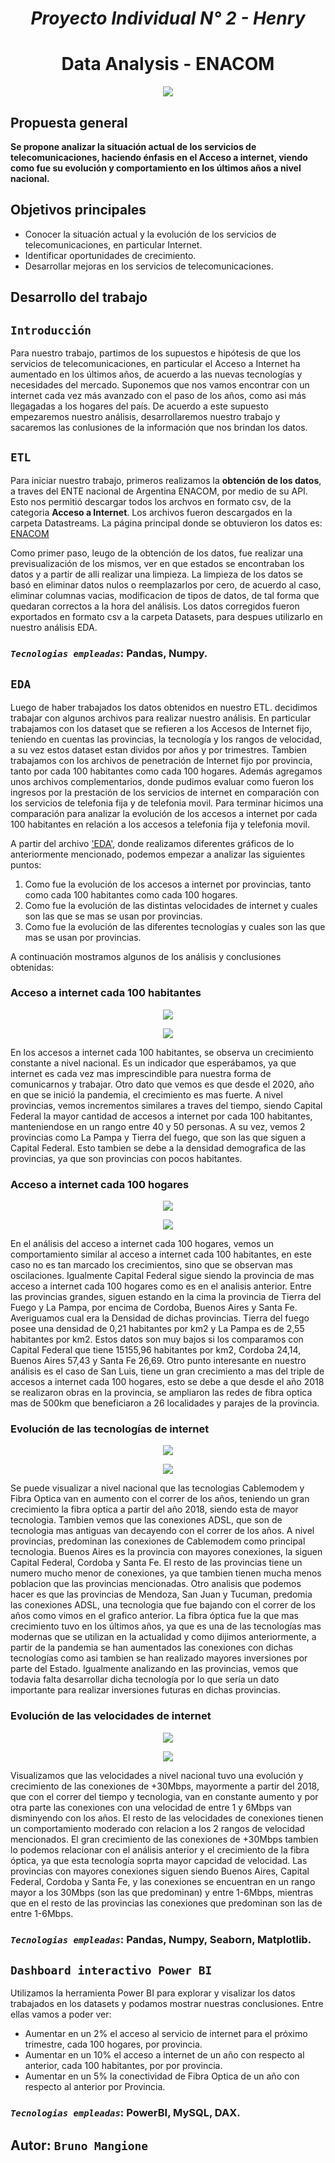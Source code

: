 # <h1 align=center> *Proyecto Individual N° 2 - Henry* </h1>

# <h1 align=center> **Data Analysis - ENACOM** </h1>

<p align=center><img src=./imagenes/Enacom.png><p>

## **Propuesta general**</h2>

**Se propone analizar la situación actual de los servicios de telecomunicaciones, haciendo énfasis en el Acceso a internet, viendo como fue su evolución y comportamiento en los últimos años a nivel nacional.**


## **Objetivos principales**</h2>

* Conocer la situación actual  y la evolución de los servicios de telecomunicaciones, en particular Internet.
* Identificar oportunidades de crecimiento.
* Desarrollar mejoras en los servicios de telecomunicaciones.

## **Desarrollo del trabajo**</h2>

## **`Introducción`**</h2>
Para nuestro trabajo, partimos de los supuestos e hipótesis de que los servicios de telecomunicaciones, en particular el Acceso a Internet ha aumentado en los últimos años, de acuerdo a las nuevas tecnologías y necesidades del mercado. Suponemos que nos vamos encontrar con un internet cada vez más avanzado con el paso de los años, como asi más llegagadas a los hogares del país.
De acuerdo a este supuesto empezaremos nuestro análisis, desarrollaremos nuestro trabajo y sacaremos las conlusiones de la información que nos brindan los datos.

## **`ETL`**</h2>

Para iniciar nuestro trabajo, primeros realizamos la **obtención de los datos**, a traves del ENTE nacional de Argentina ENACOM, por medio de su API. Esto nos permitió descargar todos los archvos en formato csv, de la categoria **Acceso a Internet**.
Los archivos fueron descargados en la carpeta Datastreams.
La página principal donde se obtuvieron los datos es: [ENACOM](https://datosabiertos.enacom.gob.ar/)

Como primer paso, leugo de la obtención de los datos, fue realizar una previsualización de los mismos, ver en que estados se encontraban los datos y a partir de alli realizar una limpieza. 
La limpieza de los datos se basó en eliminar datos nulos o reemplazarlos por cero, de acuerdo al caso, eliminar columnas vacias, modificacion de tipos de datos, de tal forma que quedaran correctos a la hora del análisis. 
Los datos corregidos fueron exportados en formato csv a la carpeta Datasets, para despues utilizarlo en nuestro análisis EDA.

### *`Tecnologias empleadas`*: Pandas, Numpy.


## **`EDA`**</h2>

Luego de haber trabajados los datos obtenidos en nuestro ETL. decidimos trabajar con algunos archivos para realizar nuestro análisis. En particular trabajamos con los dataset que se refieren a los Accesos de Internet fijo, teniendo en cuentas las provincias, la tecnología y los rangos de velocidad, a su vez estos dataset estan dividos por años y por trimestres. 
Tambien trabajamos con los archivos de penetración de Internet fijo por provincia, tanto por cada 100 habitantes como cada 100 hogares. 
Además agregamos unos archivos complementarios, donde pudimos evaluar como fueron los ingresos por la prestación de los servicios de internet en comparación con los servicios de telefonia fija y de telefonia movil. 
Para terminar hicimos una comparación para analizar la evolución de los accesos a internet por cada 100 habitantes en relación a los accesos a telefonia fija y telefonia movil. 

A partir del archivo ['EDA'](./EDA.ipynb), donde realizamos diferentes gráficos de lo anteriormente mencionado, podemos empezar a analizar las siguientes puntos:

1. Como fue la evolución de los accesos a internet por provincias, tanto como cada 100 habitantes como cada 100 hogares.
2. Como fue la evolución de las distintas velocidades de internet y cuales son las que se mas se usan por provincias.
3. Como fue la evolución de las diferentes tecnologías y cuales son las que mas se usan por provincias.

A continuación mostramos algunos de los análisis y conclusiones obtenidas:

### **Acceso a internet cada 100 habitantes**

<p align=center><img src=./imagenes/Acceso100hab.png><p>

<p align=center><img src=./imagenes/Acc100hab_prov.png><p>

En los accesos a internet cada 100 habitantes, se observa un crecimiento constante a nivel nacional. Es un indicador que esperábamos, ya que internet es cada vez mas imprescindible para nuestra forma de comunicarnos y trabajar. Otro dato que vemos es que desde el 2020, año en que se inició la pandemia, el crecimiento es mas fuerte. A nivel provincias, vemos incrementos similares a traves del tiempo, siendo Capital Federal la mayor cantidad de accesos a internet por cada 100 habitantes, manteniendose en un rango entre 40 y 50 personas.
A su vez, vemos 2 provincias como La Pampa y Tierra del fuego, que son las que siguen a Capital Federal. Esto tambien se debe a la densidad demografica de las provincias, ya que son provincias con pocos habitantes.


### **Acceso a internet cada 100 hogares**

<p align=center><img src=./imagenes/Acceso100hogares.png><p>

<p align=center><img src=./imagenes/Acc100hogares_prov.png><p>

En el análisis del acceso a internet cada 100 hogares, vemos un comportamiento similar al acceso a internet cada 100 habitantes, en este caso no es tan marcado los crecimientos, sino que se observan mas oscilaciones. Igualmente Capital Federal sigue siendo la provincia de mas acceso a internet cada 100 hogares como es en el analisis anterior. 
Entre las provincias grandes, siguen estando en la cima la provincia de Tierra del Fuego y La Pampa, por encima de Cordoba, Buenos Aires y Santa Fe. Averiguamos cual era la Densidad de dichas provincias. Tierra del fuego posee una densidad de 0,21 habitantes por km2 y La Pampa es de 2,55 habitantes por km2. Estos datos son muy bajos si los comparamos con Capital Federal que tiene 15155,96 habitantes por km2, Cordoba 24,14, Buenos Aires 57,43 y Santa Fe 26,69.
Otro punto interesante en nuestro análisis es el caso de San Luis, tiene un gran crecimiento a mas del triple de accesos a internet cada 100 hogares, esto se debe a que desde el año 2018 se realizaron obras en la provincia, se ampliaron las redes de fibra optica mas de 500km que beneficiaron a 26 localidades y parajes de la provincia.

### **Evolución de las tecnologías de internet**

<p align=center><img src=./imagenes/evolucion_tecnologia.png><p>

<p align=center><img src=./imagenes/fibraoptica.png><p>

Se puede visualizar a nivel nacional que las tecnologias Cablemodem y Fibra Optica van en aumento con el correr de los años, teniendo un gran crecimiento la fibra optica a partir del año 2018, siendo esta de mayor tecnologia. Tambien vemos que las conexiones ADSL, que son de tecnologia mas antiguas van decayendo con el correr de los años. 
A nivel provincias, predominan las conexiones de Cablemodem como principal tecnologia. Buenos Aires es la provincia con mayores conexiones, la siguen Capital Federal, Cordoba y Santa Fe. El resto de las provincias tiene un numero mucho menor de conexiones, ya que tambien tienen mucha menos poblacion que las provincias mencionadas. 
Otro analisis que podemos hacer es que las provincias de Mendoza, San Juan y Tucuman, predomia las conexiones ADSL, una tecnologia que fue bajando con el correr de los años como vimos en el grafico anterior.
La fibra óptica fue la que mas crecimiento tuvo en los últimos años, ya que es una de las tecnologías mas modernas que se utilizan en la actualidad y como dijimos anteriormente, a partir de la pandemia se han aumentados las conexiones con dichas tecnologías como asi tambien se han realizado mayores inversiones por parte del Estado. Igualmente analizando en las provincias, vemos que todavia falta desarrollar dicha tecnología por lo que sería un dato importante para realizar inversiones futuras en dichas provincias. 


### **Evolución de las velocidades de internet**

<p align=center><img src=./imagenes/evolucion_velocidades.png><p>

<p align=center><img src=./imagenes/velocidades_provincias.png><p>

Visualizamos que las velocidades a nivel nacional tuvo una evolución y crecimiento de las conexiones de +30Mbps, mayormente a partir del 2018, que con el correr del tiempo y tecnologia, van en constante aumento y por otra parte las conexiones con una velocidad de entre 1 y 6Mbps van disminyendo con los años. El resto de las velocidades de conexiones tienen un comportamiento moderado con relacion a los 2 rangos de velocidad mencionados. 
El gran crecimiento de las conexiones de +30Mbps tambien lo podemos relacionar con el análisis anterior y el crecimiento de la fibra óptica, ya que esta tecnología soprta mayor capcidad de velocidad. 
Las provincias con mayores conexiones siguen siendo Buenos Aires, Capital Federal, Cordoba y Santa Fe, y las conexiones se encuentran en un rango mayor a los 30Mbps (son las que predominan) y entre 1-6Mbps, mientras que en el resto de las provincias las conexiones que predominan son las de entre 1-6Mbps.

### *`Tecnologias empleadas`*: Pandas, Numpy, Seaborn, Matplotlib.




## **`Dashboard interactivo Power BI`**</h2>

Utilizamos la herramienta Power BI para explorar y visalizar los datos trabajados en los datasets y podamos mostrar nuestras conclusiones. Entre ellas vamos a poder ver: 

* Aumentar en un 2% el acceso al servicio de internet para el próximo trimestre, cada 100 hogares, por provincia.
* Aumentar en un 10% el acceso a internet de un año con respecto al anterior, cada 100 habitantes, por por provincia.
* Aumentar en un 5% la conectividad de Fibra Optica de un año con respecto al anterior por Provincia.

### *`Tecnologias empleadas`*: PowerBI, MySQL, DAX.


## **Autor: `Bruno Mangione`**</h2>










